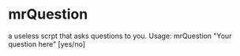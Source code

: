 # mrQuestion
a useless scrpt that asks questions to you.
Usage:
mrQuestion "Your question here" [yes/no]
